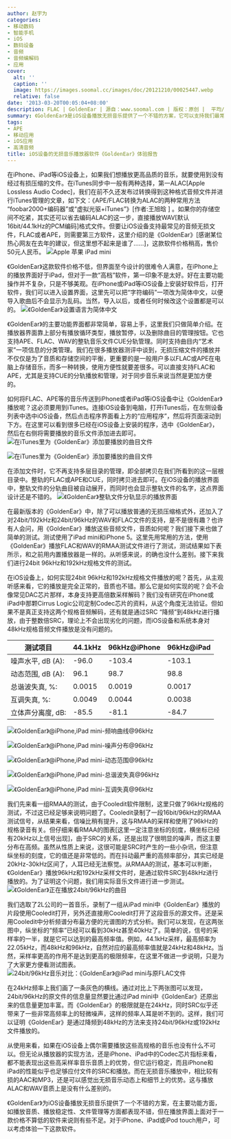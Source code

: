 ```yaml
---
author: 赵宇为
categories:
- 移动数码
- 智能手机
- iOS
- 数码设备
- 音频
- 音频编解码
- 应用
cover:
  alt: ''
  caption: ''
  image: https://images.soomal.cc/images/doc/20121210/00025447.webp
  relative: false
date: '2013-03-20T00:05:04+08:00'
description: FLAC | GoldenEar | 源自：www.soomal.com | 版权：原创 |  平均/总评分：08.53/256
summary: 《GoldenEar》是iOS设备播放无损音乐提供了一个不错的方案，它可以支持我们最常用的APE和FLAC文件的播放，支持发烧友很看重的CUE分轨文件的管理，在最新版本中它竟然还可以支持96kHz或者192kHz音乐的播放。这款软件售价50元人民币，它的表现如何？又是如何实现高清音乐格式解码的？
tags:
- APE
- 移动应用
- iOS应用
- 高清音频
title: iOS设备的无损音乐播放器软件《GoldenEar》体验报告
---
```


在iPhone、iPad等iOS设备上，如果我们想播放更高品质的音乐，就要使用到没有经过有损压缩的文件。在iTunes同步中一般有两种选择，第一ALAC[Apple Lossless Audio Codec]，我们在前不久还发布过转换得到这种格式音频文件并进行iTunes管理的文章，如下文：《APE/FLAC转换为ALAC的两种常用方法 “foobar2000+编码器”或“虚拟光驱+iTunes”》[作者:王旭晗 ]
。如果你的存储空间不吃紧，其实还可以省去编码ALAC的这一步，直接播放WAV[默认16bit/44.1kHz的PCM编码]格式文件。但要让iOS设备支持最常见的音频无损文件，FLAC或者APE，则需要第三方软件，这里介绍的是《GoldenEar》[感谢某位热心网友在去年的建议，但这里想不起来是谁了……]，这款软件价格稍高，售价50元人民币。
![Apple 苹果 iPad mini](https://images.soomal.cc/images/doc/20121210/00025447.webp)




《GoldenEar》这款软件价格不低，但界面至今设计的很难令人满意，在iPhone上的播放界面好于iPad，但对于一款“高档”软件，第一印象不是太好。好在主要功能操作并不复杂，只是不够美观。在iPhone或iPad等iOS设备上安装好软件后，打开软件，我们可以进入设置界面，这里先可以把“字符编码”一项改为简体中文，以便导入歌曲后不会显示为乱码。当然，导入以后，或者任何时候改这个设置都是可以的。
![《GoldenEar》设置语言为简体中文](https://images.soomal.cc/images/doc/20130319/00028715.webp)




《GoldenEar》的主要功能界面都非常简单，容易上手，这里我们只做简单介绍。在播放器界面靠上部分有播放循环类型，播放暂停，以及删除曲目的管理按钮。它也支持APE、FLAC、WAV的整轨音乐文件CUE分轨管理。同时支持曲目内“艺术家”一项信息的分类管理。我们在很多播放器测评中谈到，无损压缩文件的播放并不仅仅是为了音质和存储空间的平衡，更重要的是一般用户多以FLAC或APE在电脑上存储音乐，而多一种转换，使用方便性就要差很多。可以直接支持FLAC和APE，尤其是支持CUE的分轨播放和管理，对于同步音乐来说当然是更加方便的。


如何将FLAC、APE等的音乐传送到iPhone或者iPad等iOS设备中让《GoldenEar》播放呢？这必须要用到iTunes。连接iOS设备到电脑，打开iTunes后，在左侧设备列表中选中iOS设备，然后点击程序界面看上方的“应用程序”，然后将页面滚动到下方。在这里可以看到很多已经在iOS设备上安装的程序，选中《GoldenEar》，然后在右侧将需要播放的音乐文件添加进去即可。
![在iTunes里为《GoldenEar》添加要播放的曲目文件](https://images.soomal.cc/images/doc/20130319/00028713.webp)




![在iTunes里为《GoldenEar》添加要播放的曲目文件](https://images.soomal.cc/images/doc/20130319/00028714.webp)




在添加文件时，它不再支持多层目录的管理，即全部拷贝在我们所看到的这一层根目录中。整轨的FLAC或APE和CUE，同时拷贝进去即可。在iOS设备的播放界面中，整轨文件的分轨曲目被自动展开，而同时也会显示整轨文件的名字，这点界面设计还是不错的。
![《GoldenEar》整轨文件分轨显示的播放界面](https://images.soomal.cc/images/doc/20130319/00028716.webp)




在最新版本的《GoldenEar》中，除了可以播放普通的无损压缩格式外，还加入了对24bit/192kHz和24bit/96kHz的WAV和FLAC文件的支持，是不是很有趣？也许有人会问，用《GoldenEar》播放这些音频文件，音质如何呢？我们接下来也做了简单的测试。测试使用了iPad mini和iPhone 5。这里先用常用的方法，使用《GoldenEar》播放FLAC和WAV的RMAA测试文件进行了测试，测试结果如下表所示，和之前用内置播放器是一样的。从听感来说，的确也没什么差别。接下来我们进行24bit 96kHz和192kHz规格文件的测试。


在iOS设备上，如何实现24bit 96kHz和192kHz规格文件播放的呢？首先，从主观听感来看，它的播放是完全正常的，音质也不错。那么它是如何实现的呢？会不会像常见DAC芯片那样，本身支持更高倍数采样解码？我们没有研究在iPhone或iPad中那颗Cirrus Logic公司定制Codec芯片的资料，从这个角度无法验证。但如果不是真正支持这两个规格音频解码，还有就是通过SRC “降频”到48kHz进行播放，由于整数倍SRC，理论上不会出现劣化的问题，而iOS设备和系统本身对48kHz规格音频文件播放是没有问题的。

| 测试项目 | 44.1kHz | 96kHz@iPhone | 96kHz@iPad |
| --- | --- | --- | --- |
| 噪声水平, dB (A): | -96.0 | -103.4 | -103.1 |
| 动态范围, dB (A): | 96.1 | 98.7 | 98.8 |
| 总谐波失真, %: | 0.0015 | 0.0019 | 0.0017 |
| 互调失真, %: | 0.0049 | 0.0044 | 0.0038 |
| 立体声分离度, dB: | -85.5 | -81.1 | -84.7 |



![《GoldenEar》@iPhone,iPad mini-频响曲线@96kHz](https://images.soomal.cc/images/doc/20130319/00028707.webp)




![《GoldenEar》@iPhone,iPad mini-噪声分布@96kHz](https://images.soomal.cc/images/doc/20130319/00028708.webp)




![《GoldenEar》@iPhone,iPad mini-动态范围@96kHz](https://images.soomal.cc/images/doc/20130319/00028709.webp)




![《GoldenEar》@iPhone,iPad mini-总谐波失真@96kHz](https://images.soomal.cc/images/doc/20130319/00028710.webp)




![《GoldenEar》@iPhone,iPad mini-互调失真@96kHz](https://images.soomal.cc/images/doc/20130319/00028711.webp)




我们先来看一组RMAA的测试，由于Cooledit软件限制，这里只做了96kHz规格的测试，不过这已经足够来说明问题了。Cooledit录制了一段16bit/96kHz的RMAA测试信号，从结果来看，信噪比稍有提升，这与RMAA的采样和使用了96kHz的规格录音有关。但仔细来看RMAA的图表[这里一定注意坐标的刻度，横坐标已经有20kHz以上信号出现]，由于SRC的关系，还是出现了很明显的噪声，而这主要分布在高频。虽然从性质上来说，这很可能是SRC时产生的一些小杂讯，但注意纵坐标的刻度，它的值还是非常低的。而在抖动最严重的高频率部分，其实已经是20kHz-30kHz区间了，人耳已经无法察觉。从RMAA的测试，基本可以判断，《GoldenEar》播放96kHz和192kHz采样文件时，是通过软件SRC到48kHz进行播放的。为了证明这个问题，我们用实际音乐文件进行进一步测试。
![《GoldenEar》正在播放24bit/96kHz的曲目](https://images.soomal.cc/images/doc/20130319/00028717.webp)




我们选取了2L公司的一首音乐，录制了一组从iPad mini中《GoldenEar》播放的片段使用Cooledit打开，另外还直接用Cooledit打开了这段音乐的源文件。还是采用Cooledit中分析频谱分布最方便的光谱图的方式分析。我们可以发现，在这两张图中，纵坐标的“频率”已经可以看到30kHz甚至40kHz了。简单的说，信号的采样率的一半，就是它可以达到的最高频率值。例如，44.1kHz采样，最高频率为22.05kHz，而48kHz和96kHz，自然对应的最高频率值就是24kHz和48kHz。当然，采样率更高的作用不是达到更高的极限频率，在这里不做进一步说明，只是为了大家更方便看测试图表。
![24bit/96kHz音乐对比：《GoldenEar》@iPad mini与原FLAC文件](https://images.soomal.cc/images/doc/20130319/00028712.webp)




在24kHz频率上我们画了一条灰色的横线。通过对比上下两张图可以发现，24bit/96kHz的原文件的信息量显然要比通过iPad mini中《GoldenEar》还原出来的信息量更加丰富。而《GoldenEar》的极限就是在24kHz，同时SRC似乎还带来了一些非常高频率上的轻微噪声，这样的频率人耳是听不到的。这样，我们可以证明《GoldenEar》是通过降频到48kHz的方法来支持24bit/96kHz或192kHz文件播放的。


从使用来看，如果在iOS设备上偶尔需要播放这些高规格的音乐也没有什么不可以。但无论从播放器的实现方法，还是iPhone、iPad中的Codec芯片指标来看，都不能表现出这些高采样率音乐音质上的优势，但它运行稳定，而且iPhone和iPad的性能似乎也足够应付文件的SRC和播放。而在无损音乐播放中，相比较有损的AAC和MP3，还是可以感觉出无损音乐动态上和细节上的优势。这与播放ALAC和WAV音质上是没有什么差别的。


《GoldenEar》为iOS设备播放无损音乐提供了一个不错的方案，在主要功能方面，如播放音质、播放稳定性、文件管理等方面都表现不错，但在播放界面上面对于一款价格不算低的软件来说则有些不足。对于iPhone、iPad或iPod touch用户，可以考虑体验一下这款软件。